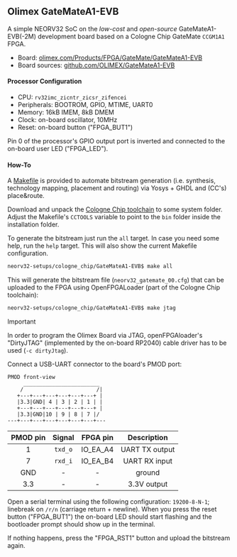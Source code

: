 ## Olimex GateMateA1-EVB

A simple NEORV32 SoC on the _low-cost_ and _open-source_ GateMateA1-EVB(-2M) development board
based on a Cologne Chip GateMate `CCGM1A1` FPGA.

* Board: [olimex.com/Products/FPGA/GateMate/GateMateA1-EVB](https://www.olimex.com/Products/FPGA/GateMate/GateMateA1-EVB)
* Board sources: [github.com/OLIMEX/GateMateA1-EVB](https://github.com/OLIMEX/GateMateA1-EVB)

#### Processor Configuration

* CPU: `rv32imc_zicntr_zicsr_zifencei`
* Peripherals: BOOTROM, GPIO, MTIME, UART0
* Memory: 16kB IMEM, 8kB DMEM
* Clock: on-board oscillator, 10MHz
* Reset: on-board button ("FPGA_BUT1")

Pin 0 of the processor's GPIO output port is inverted and connected to the on-board user LED ("FPGA_LED").

#### How-To

A [Makefile](Makefile) is provided to automate bitstream generation (i.e. synthesis, technology mapping, placement and routing)
via Yosys + GHDL and (CC's) place&route.

Download and unpack the [Cologne Chip toolchain](https://www.colognechip.com/programmable-logic/gatemate/gatemate-download)
to some system folder. Adjust the Makefile's `CCTOOLS` variable to point to the `bin` folder inside the installation folder.

To generate the bitstream just run the `all` target. In case you need some help, run the `help` target.
This will also show the current Makefile configuration.

```bash
neorv32-setups/cologne_chip/GateMateA1-EVB$ make all
```

This will generate the bitstream file (`neorv32_gatemate_00.cfg`) that can be uploaded to the FPGA using OpenFPGALoader
(part of the Cologne Chip toolchain):

```bash
neorv32-setups/cologne_chip/GateMateA1-EVB$ make jtag
```

> [!IMPORTANT]
> In order to program the Olimex Board via JTAG, openFPGAloader's "DirtyJTAG" (implemented by the on-board RP2040)
cable driver has to be used (`-c dirtyJtag`).

Connect a USB-UART connector to the board's PMOD port:

```schematic
PMOD front-view
     ________________________
    /                       /|
   +---+---+---+---+---+---+ |
   |3.3|GND| 4 | 3 | 2 | 1 | |
   +---+---+---+---+---+---+ |
   |3.3|GND|10 | 9 | 8 | 7 |/
---+---+---+---+---+---+---+---
```

| PMOD pin | Signal  | FPGA pin | Description    |
|:--------:|:-------:|:--------:|:--------------:|
| 1        | `txd_o` | IO_EA_A4 | UART TX output |
| 7        | `rxd_i` | IO_EA_B4 | UART RX input  |
| GND      | -       | -        | ground         |
| 3.3      | -       | -        | 3.3V output    |

Open a serial terminal using the following configuration: `19200-8-N-1`; linebreak on `/r/n` (carriage return + newline).
When you press the reset button ("FPGA_BUT1") the on-board LED should start flashing and the bootloader prompt
should show up in the terminal.

If nothing happens, press the "FPGA_RST1" button and upload the bitstream again.
